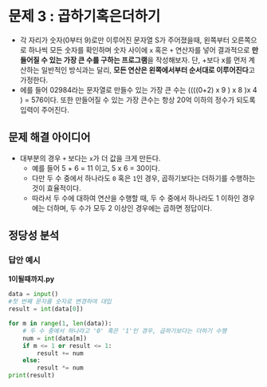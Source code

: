 # 문제 3 : 곱하기혹은더하기
- 각 자리가 숫자(0부터 9)로만 이루어진 문자열 S가 주어졌을때, 왼쪽부터 오른쪽으로 하나씩 모든 숫자를 확인하며 숫자 사이에 `x` 혹은 `+` 연산자를 넣어 결과적으로 **만들어질 수 있는 가장 큰 수를 구하는 프로그램**을 작성해보자. 단, +보다 x를 먼저 계산하는 일반적인 방식과는 달리, **모든 연산은 왼쪽에서부터 순서대로 이루어진다**고 가정한다.
- 에를 들어 02984라는 문자열로 만들수 있는 가장 큰 수는 ((((0+2) x 9 ) x 8 )x 4 ) = 576이다. 또한 만들어질 수 있는 가장 큰수는 항상 20억 이하의 정수가 되도록 입력이 주어진다.

## 문제 해결 아이디어
  - 대부분의 경우 `+` 보다는 `x`가 더 값을 크게 만든다.
    - 예를 들어 5 + 6 = 11 이고, 5 x 6 = 30이다.
    - 다만 두 수 중에서 하나라도 `0` 혹은 `1`인 경우, 곱하기보다는 더하기를 수행하는 것이 효율적이다.
    - 따라서 두 수에 대하여 연산을 수행할 때, 두 수 중에서 하나라도 1 이하인 경우에는 더하며, 두 수가 모두 2 이상인 경우에는 곱하면 정답이다.
## 정당성 분석

### 답안 예시
**1이될때까지.py**

```py
data = input()
#첫 번째 문자를 숫자로 변경하여 대입
result = int(data[0]) 

for m in range(1, len(data)):
    # 두 수 중에서 하나라고 '0' 혹은 '1'인 경우, 곱하기보다는 더하기 수행
    num = int(data[m])
    if m <= 1 or result <= 1:
        result += num
    else:
        result *= num
print(result)
```
